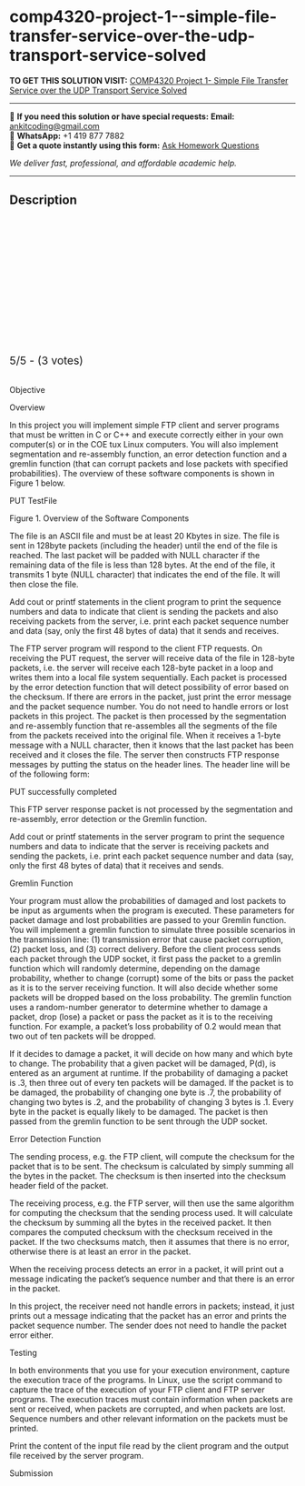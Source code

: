 # comp4320-project-1--simple-file-transfer-service-over-the-udp-transport-service-solved
**TO GET THIS SOLUTION VISIT:** [COMP4320 Project 1- Simple File Transfer Service over the UDP Transport Service Solved](https://www.ankitcodinghub.com/product/comp4320-computer-sciences-and-software-engineering-solved/)


---

📩 **If you need this solution or have special requests:** **Email:** ankitcoding@gmail.com  
📱 **WhatsApp:** +1 419 877 7882  
📄 **Get a quote instantly using this form:** [Ask Homework Questions](https://www.ankitcodinghub.com/services/ask-homework-questions/)

*We deliver fast, professional, and affordable academic help.*

---

<h2>Description</h2>



<div class="kk-star-ratings kksr-auto kksr-align-center kksr-valign-top" data-payload="{&quot;align&quot;:&quot;center&quot;,&quot;id&quot;:&quot;117722&quot;,&quot;slug&quot;:&quot;default&quot;,&quot;valign&quot;:&quot;top&quot;,&quot;ignore&quot;:&quot;&quot;,&quot;reference&quot;:&quot;auto&quot;,&quot;class&quot;:&quot;&quot;,&quot;count&quot;:&quot;3&quot;,&quot;legendonly&quot;:&quot;&quot;,&quot;readonly&quot;:&quot;&quot;,&quot;score&quot;:&quot;5&quot;,&quot;starsonly&quot;:&quot;&quot;,&quot;best&quot;:&quot;5&quot;,&quot;gap&quot;:&quot;4&quot;,&quot;greet&quot;:&quot;Rate this product&quot;,&quot;legend&quot;:&quot;5\/5 - (3 votes)&quot;,&quot;size&quot;:&quot;24&quot;,&quot;title&quot;:&quot;COMP4320 Project 1- Simple File Transfer Service over the UDP Transport Service Solved&quot;,&quot;width&quot;:&quot;138&quot;,&quot;_legend&quot;:&quot;{score}\/{best} - ({count} {votes})&quot;,&quot;font_factor&quot;:&quot;1.25&quot;}">

<div class="kksr-stars">

<div class="kksr-stars-inactive">
            <div class="kksr-star" data-star="1" style="padding-right: 4px">


<div class="kksr-icon" style="width: 24px; height: 24px;"></div>
        </div>
            <div class="kksr-star" data-star="2" style="padding-right: 4px">


<div class="kksr-icon" style="width: 24px; height: 24px;"></div>
        </div>
            <div class="kksr-star" data-star="3" style="padding-right: 4px">


<div class="kksr-icon" style="width: 24px; height: 24px;"></div>
        </div>
            <div class="kksr-star" data-star="4" style="padding-right: 4px">


<div class="kksr-icon" style="width: 24px; height: 24px;"></div>
        </div>
            <div class="kksr-star" data-star="5" style="padding-right: 4px">


<div class="kksr-icon" style="width: 24px; height: 24px;"></div>
        </div>
    </div>

<div class="kksr-stars-active" style="width: 138px;">
            <div class="kksr-star" style="padding-right: 4px">


<div class="kksr-icon" style="width: 24px; height: 24px;"></div>
        </div>
            <div class="kksr-star" style="padding-right: 4px">


<div class="kksr-icon" style="width: 24px; height: 24px;"></div>
        </div>
            <div class="kksr-star" style="padding-right: 4px">


<div class="kksr-icon" style="width: 24px; height: 24px;"></div>
        </div>
            <div class="kksr-star" style="padding-right: 4px">


<div class="kksr-icon" style="width: 24px; height: 24px;"></div>
        </div>
            <div class="kksr-star" style="padding-right: 4px">


<div class="kksr-icon" style="width: 24px; height: 24px;"></div>
        </div>
    </div>
</div>


<div class="kksr-legend" style="font-size: 19.2px;">
            5/5 - (3 votes)    </div>
    </div>
&nbsp;

Objective

Overview

In this project you will implement simple FTP client and server programs that must be written in C or C++ and execute correctly either in your own computer(s) or in the COE tux Linux computers. You will also implement segmentation and re-assembly function, an error detection function and a gremlin function (that can corrupt packets and lose packets with specified probabilities). The overview of these software components is shown in Figure 1 below.

PUT TestFile

Figure 1. Overview of the Software Components

The file is an ASCII file and must be at least 20 Kbytes in size. The file is sent in 128byte packets (including the header) until the end of the file is reached. The last packet will be padded with NULL character if the remaining data of the file is less than 128 bytes. At the end of the file, it transmits 1 byte (NULL character) that indicates the end of the file. It will then close the file.

Add cout or printf statements in the client program to print the sequence numbers and data to indicate that client is sending the packets and also receiving packets from the server, i.e. print each packet sequence number and data (say, only the first 48 bytes of data) that it sends and receives.

The FTP server program will respond to the client FTP requests. On receiving the PUT request, the server will receive data of the file in 128-byte packets, i.e. the server will receive each 128-byte packet in a loop and writes them into a local file system sequentially. Each packet is processed by the error detection function that will detect possibility of error based on the checksum. If there are errors in the packet, just print the error message and the packet sequence number. You do not need to handle errors or lost packets in this project. The packet is then processed by the segmentation and re-assembly function that re-assembles all the segments of the file from the packets received into the original file. When it receives a 1-byte message with a NULL character, then it knows that the last packet has been received and it closes the file. The server then constructs FTP response messages by putting the status on the header lines. The header line will be of the following form:

PUT successfully completed

This FTP server response packet is not processed by the segmentation and re-assembly, error detection or the Gremlin function.

Add cout or printf statements in the server program to print the sequence numbers and data to indicate that the server is receiving packets and sending the packets, i.e. print each packet sequence number and data (say, only the first 48 bytes of data) that it receives and sends.

Gremlin Function

Your program must allow the probabilities of damaged and lost packets to be input as arguments when the program is executed. These parameters for packet damage and lost probabilities are passed to your Gremlin function. You will implement a gremlin function to simulate three possible scenarios in the transmission line: (1) transmission error that cause packet corruption, (2) packet loss, and (3) correct delivery. Before the client process sends each packet through the UDP socket, it first pass the packet to a gremlin function which will randomly determine, depending on the damage probability, whether to change (corrupt) some of the bits or pass the packet as it is to the server receiving function. It will also decide whether some packets will be dropped based on the loss probability. The gremlin function uses a random-number generator to determine whether to damage a packet, drop (lose) a packet or pass the packet as it is to the receiving function. For example, a packet’s loss probability of 0.2 would mean that two out of ten packets will be dropped.

If it decides to damage a packet, it will decide on how many and which byte to change. The probability that a given packet will be damaged, P(d), is entered as an argument at runtime. If the probability of damaging a packet is .3, then three out of every ten packets will be damaged. If the packet is to be damaged, the probability of changing one byte is .7, the probability of changing two bytes is .2, and the probability of changing 3 bytes is .1. Every byte in the packet is equally likely to be damaged. The packet is then passed from the gremlin function to be sent through the UDP socket.

Error Detection Function

The sending process, e.g. the FTP client, will compute the checksum for the packet that is to be sent. The checksum is calculated by simply summing all the bytes in the packet. The checksum is then inserted into the checksum header field of the packet.

The receiving process, e.g. the FTP server, will then use the same algorithm for computing the checksum that the sending process used. It will calculate the checksum by summing all the bytes in the received packet. It then compares the computed checksum with the checksum received in the packet. If the two checksums match, then it assumes that there is no error, otherwise there is at least an error in the packet.

When the receiving process detects an error in a packet, it will print out a message indicating the packet’s sequence number and that there is an error in the packet.

In this project, the receiver need not handle errors in packets; instead, it just prints out a message indicating that the packet has an error and prints the packet sequence number. The sender does not need to handle the packet error either.

Testing

In both environments that you use for your execution environment, capture the execution trace of the programs. In Linux, use the script command to capture the trace of the execution of your FTP client and FTP server programs. The execution traces must contain information when packets are sent or received, when packets are corrupted, and when packets are lost. Sequence numbers and other relevant information on the packets must be printed.

Print the content of the input file read by the client program and the output file received by the server program.

Submission
